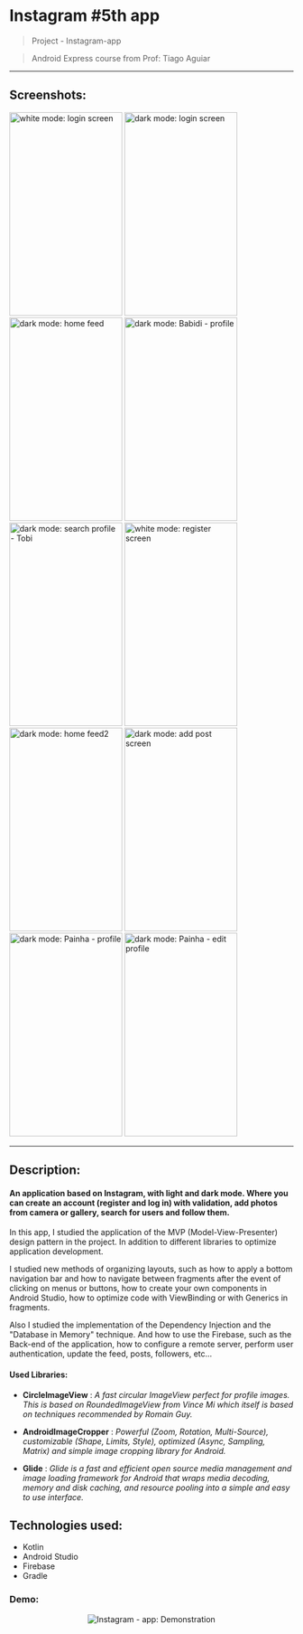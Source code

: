 # Instagram #5th app

> Project - Instagram-app


> Android Express course from Prof: Tiago Aguiar
---

## Screenshots:
<img src="https://github.com/RiannReis/Instagram-app/assets/106779395/4d83d2e7-b2f5-4754-bf1e-d91af93e8cf7" alt="white mode: login screen" width="200" height="360">
<img src="https://github.com/RiannReis/Instagram-app/assets/106779395/02f6c85d-0144-40fe-9db6-b7f51a17329c" alt="dark mode: login screen" width="200" height="360">
<img src="https://github.com/RiannReis/Instagram-app/assets/106779395/1eb88ac2-e3b2-4be8-abd6-98058c813d4b" alt="dark mode: home feed" width="200" height="360">
<img src="https://github.com/RiannReis/Instagram-app/assets/106779395/d9b287ea-bce7-425c-bfdd-7aa231cf146f" alt="dark mode: Babidi - profile" width="200" height="360">
<img src="https://github.com/RiannReis/Instagram-app/assets/106779395/725f78fb-cb53-4e6b-b1d3-7144e2cc85c7" alt="dark mode: search profile - Tobi" width="200" height="360">

<img src="https://github.com/RiannReis/Instagram-app/assets/106779395/4682716c-6a69-4ff4-b168-f40af911a7a5" alt="white mode: register screen" width="200" height="360">
<img src="https://github.com/RiannReis/Instagram-app/assets/106779395/97508a19-c04b-4f81-94c3-4a31b0997209" alt="dark mode: home feed2" width="200" height="360">
<img src="https://github.com/RiannReis/Instagram-app/assets/106779395/2cd401d5-5b6d-4f5f-83c4-a60c94c6aa0d" alt="dark mode: add post screen" width="200" height="360">
<img src="https://github.com/RiannReis/Instagram-app/assets/106779395/c00a1742-103a-48bb-9204-9b927bee291c" alt="dark mode: Painha - profile" width="200" height="360">
<img src="https://github.com/RiannReis/Instagram-app/assets/106779395/cb934c95-44de-406b-92af-43c8f41a1353" alt="dark mode: Painha - edit profile" width="200" height="360">

---
## Description:
#### An application based on Instagram, with light and dark mode. Where you can create an account (register and log in) with validation, add photos from camera or gallery, search for users and follow them.

In this app, I studied the application of the MVP (Model-View-Presenter) design pattern in the project. In addition to different libraries to optimize application development.

I studied new methods of organizing layouts, such as how to apply a bottom navigation bar and how to navigate between fragments after the event of clicking on menus or buttons, how to create your own components in Android Studio, how to optimize code with ViewBinding or with Generics in fragments.

Also I studied the implementation of the Dependency Injection and the "Database in Memory" technique. And how to use the Firebase, such as the Back-end of the application, how to configure a remote server, perform user authentication, update the feed, posts, followers, etc...

#### Used Libraries:
* **CircleImageView** : *A fast circular ImageView perfect for profile images. This is based on RoundedImageView from Vince Mi which itself is based on techniques recommended by Romain Guy.*

* **AndroidImageCropper** : *Powerful (Zoom, Rotation, Multi-Source), customizable (Shape, Limits, Style), optimized (Async, Sampling, Matrix) and simple image cropping library for Android.*

* **Glide** : *Glide is a fast and efficient open source media management and image loading framework for Android that wraps media decoding, memory and disk caching, and resource pooling into a simple and easy to use interface.*

## Technologies used:
- Kotlin
- Android Studio
- Firebase
- Gradle

### Demo:

<div align="center">
  
![Instagram - app: Demonstration](https://github.com/RiannReis/Instagram-app/assets/106779395/45e5f2a5-09ac-4006-8818-7bc3c0c86825)

</div>

